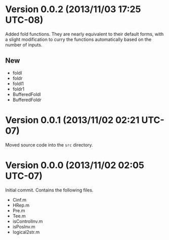 Version 0.0.2 (2013/11/03 17:25 UTC-08)
=======================================

Added fold functions. They are nearly equivalent to their default forms, with
a slight modification to curry the functions automatically based on the number
of inputs.

New
---
- foldl
- foldr
- foldl1
- foldr1
- BufferedFoldl
- BufferedFoldr


Version 0.0.1 (2013/11/02 02:21 UTC-07)
=======================================

Moved source code into the `src` directory.


Version 0.0.0 (2013/11/02 02:05 UTC-07)
=======================================

Initial commit. Contains the following files.

- Cinf.m
- HRep.m
- Pre.m
- Tee.m
- isControlInv.m
- isPosInv.m
- logical2str.m

